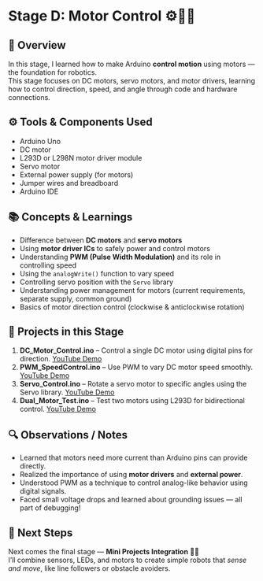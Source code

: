 # Stage D: Motor Control ⚙️🚗💨

## 🧠 Overview
In this stage, I learned how to make Arduino **control motion** using motors — the foundation for robotics.  
This stage focuses on DC motors, servo motors, and motor drivers, learning how to control direction, speed, and angle through code and hardware connections.

## ⚙️ Tools & Components Used
- Arduino Uno  
- DC motor  
- L293D or L298N motor driver module  
- Servo motor  
- External power supply (for motors)  
- Jumper wires and breadboard  
- Arduino IDE  

## 📚 Concepts & Learnings
- Difference between **DC motors** and **servo motors**  
- Using **motor driver ICs** to safely power and control motors  
- Understanding **PWM (Pulse Width Modulation)** and its role in controlling speed  
- Using the `analogWrite()` function to vary speed  
- Controlling servo position with the `Servo` library  
- Understanding power management for motors (current requirements, separate supply, common ground)  
- Basics of motor direction control (clockwise & anticlockwise rotation)  

## 🧩 Projects in this Stage
1. **DC_Motor_Control.ino** – Control a single DC motor using digital pins for direction.  [YouTube Demo](https://www.youtube.com) 
2. **PWM_SpeedControl.ino** – Use PWM to vary DC motor speed smoothly.   [YouTube Demo](https://www.youtube.com)
3. **Servo_Control.ino** – Rotate a servo motor to specific angles using the Servo library.   [YouTube Demo](https://www.youtube.com)
4. **Dual_Motor_Test.ino** – Test two motors using L293D for bidirectional control.   [YouTube Demo](https://www.youtube.com)

## 🔍 Observations / Notes
- Learned that motors need more current than Arduino pins can provide directly.  
- Realized the importance of using **motor drivers** and **external power**.  
- Understood PWM as a technique to control analog-like behavior using digital signals.  
- Faced small voltage drops and learned about grounding issues — all part of debugging!  

## 🚀 Next Steps
Next comes the final stage — **Mini Projects Integration** 🤖🎯  
I’ll combine sensors, LEDs, and motors to create simple robots that *sense and move*, like line followers or obstacle avoiders.

